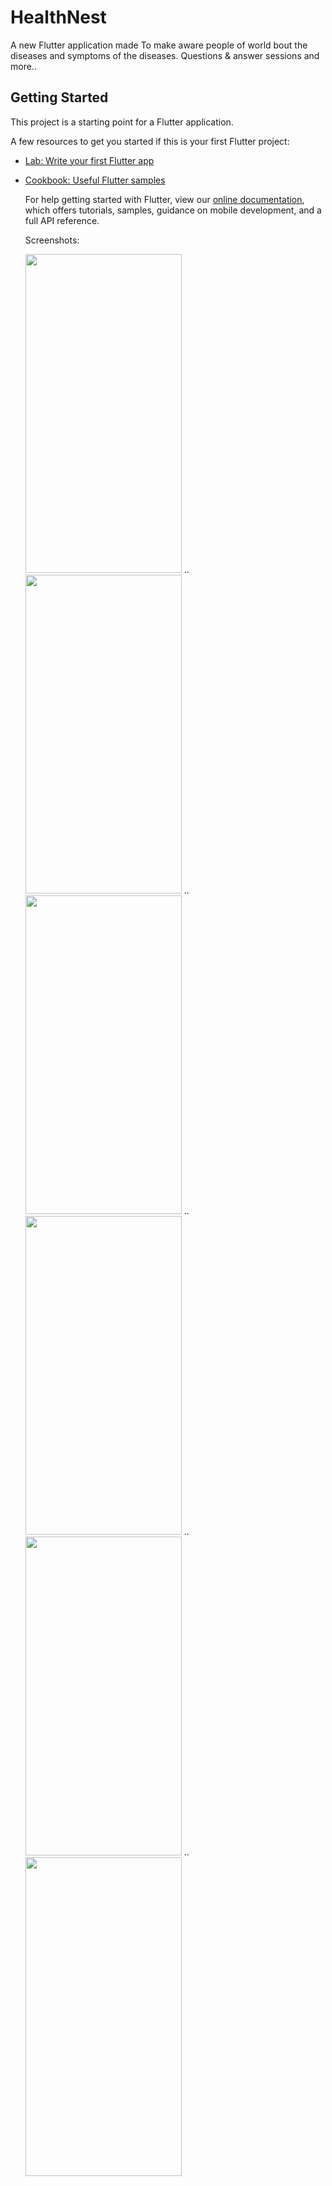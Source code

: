   
  # HealthNest

  A new Flutter application made To make aware people of world bout the diseases and symptoms of the diseases. Questions & answer sessions and more..

  ## Getting Started

  This project is a starting point for a Flutter application.

  A few resources to get you started if this is your first Flutter project:

- [Lab: Write your first Flutter app](https://flutter.dev/docs/get-started/codelab)
- [Cookbook: Useful Flutter samples](https://flutter.dev/docs/cookbook)

  For help getting started with Flutter, view our
  [online documentation](https://flutter.dev/docs), which offers tutorials,
  samples, guidance on mobile development, and a full API reference.

  Screenshots:
  
  <img src='https://github.com/ishaileshmishra/healthnest/blob/master/screenshots/login.png' width='250' height='510'/> .. <img src='https://github.com/ishaileshmishra/healthnest/blob/master/screenshots/feed.png' width='250' height='510'/> .. <img src='https://github.com/ishaileshmishra/healthnest/blob/master/screenshots/menu_option.png' width='250' height='510'/> .. <img src='https://github.com/ishaileshmishra/healthnest/blob/master/screenshots/share.png' width='250' height='510'/>  .. <img src='https://github.com/ishaileshmishra/healthnest/blob/master/screenshots/new_post.png' width='250' height='510'/>  .. <img src='https://github.com/ishaileshmishra/healthnest/blob/master/screenshots/post_question.png' width='250' height='510'/>

  
  


